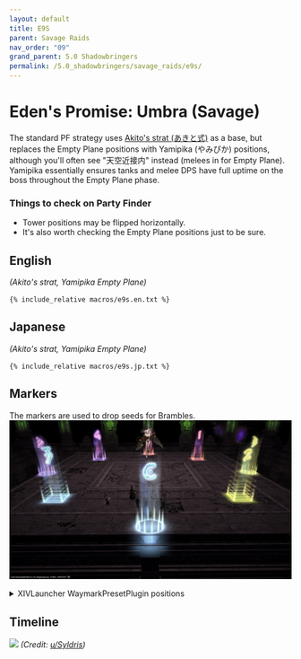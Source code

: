 ```yaml
---
layout: default
title: E9S
parent: Savage Raids
nav_order: "09"
grand_parent: 5.0 Shadowbringers
permalink: /5.0_shadowbringers/savage_raids/e9s/
---
```


# Eden's Promise: Umbra (Savage)

The standard PF strategy uses [Akito's strat (あきと式)](https://youtu.be/FMJ2W5_MLW8) as a base, but replaces the Empty Plane positions with Yamipika (やみぴか) positions, although you'll often see "天空近接内" instead (melees in for Empty Plane). Yamipika essentially ensures tanks and melee DPS have full uptime on the boss throughout the Empty Plane phase.

### Things to check on Party Finder

- Tower positions may be flipped horizontally.
- It's also worth checking the Empty Plane positions just to be sure.

## English

*(Akito's strat, Yamipika Empty Plane)*
```
{% include_relative macros/e9s.en.txt %}
```

## Japanese

*(Akito's strat, Yamipika Empty Plane)*
```
{% include_relative macros/e9s.jp.txt %}
```

## Markers

The markers are used to drop seeds for Brambles.
![](images/markers.jpg)
<details markdown=block>
<summary>XIVLauncher WaymarkPresetPlugin positions</summary>

```json
{
  "Name":"E9S",
  "MapID":750,
  "A":{"X":100.0,"Y":0.0,"Z":81.5,"ID":0,"Active":true},
  "B":{"X":118.5,"Y":0.0,"Z":100.0,"ID":1,"Active":true},
  "C":{"X":100.0,"Y":0.0,"Z":118.5,"ID":2,"Active":true},
  "D":{"X":81.5,"Y":0.0,"Z":100.0,"ID":3,"Active":true},
  "One":{"X":110.5,"Y":0.0,"Z":89.5,"ID":4,"Active":true},
  "Two":{"X":110.5,"Y":0.0,"Z":110.5,"ID":5,"Active":true},
  "Three":{"X":89.5,"Y":0.0,"Z":110.5,"ID":6,"Active":true},
  "Four":{"X":89.5,"Y":0.0,"Z":89.5,"ID":7,"Active":true}
}
```

</details>

## Timeline

![](https://i.redd.it/ngc2jw12ao661.png)
*(Credit: [u/Syldris](https://www.reddit.com/r/ffxiv/comments/kg9oko/e9s_timeline_image/))*